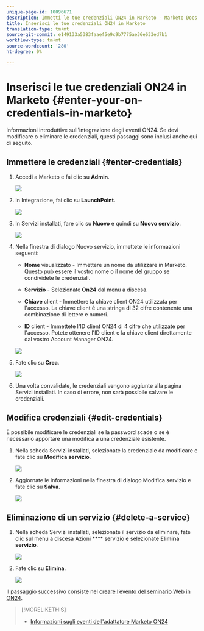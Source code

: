 ```yaml
---
unique-page-id: 10096671
description: Immetti le tue credenziali ON24 in Marketo - Marketo Docs - Documentazione prodotto
title: Inserisci le tue credenziali ON24 in Marketo
translation-type: tm+mt
source-git-commit: e149133a5383faaef5e9c9b7775ae36e633ed7b1
workflow-type: tm+mt
source-wordcount: '280'
ht-degree: 0%

---
```



# Inserisci le tue credenziali ON24 in Marketo {#enter-your-on-credentials-in-marketo}

Informazioni introduttive sull&#39;integrazione degli eventi ON24. Se devi modificare o eliminare le credenziali, questi passaggi sono inclusi anche qui di seguito.

## Immettere le credenziali {#enter-credentials}

1. Accedi a Marketo e fai clic su **Admin**.

   ![](assets/admin.png)

1. In Integrazione, fai clic su **LaunchPoint**.

   ![](assets/image2015-12-22-13-3a15-3a38.png)

1. In Servizi installati, fare clic su **Nuovo** e quindi su **Nuovo servizio**.

   ![](assets/image2015-12-22-13-3a18-3a54.png)

1. Nella finestra di dialogo Nuovo servizio, immettete le informazioni seguenti:

   * **Nome** visualizzato - Immettere un nome da utilizzare in Marketo. Questo può essere il vostro nome o il nome del gruppo se condividete le credenziali.
   * **Servizio** - Selezionate **On24** dal menu a discesa.

   * **Chiave** client - Immettere la chiave client ON24 utilizzata per l&#39;accesso. La chiave client è una stringa di 32 cifre contenente una combinazione di lettere e numeri.
   * **ID** client - Immettete l&#39;ID client ON24 di 4 cifre che utilizzate per l&#39;accesso. Potete ottenere l&#39;ID client e la chiave client direttamente dal vostro Account Manager ON24.

   ![](assets/image2015-12-22-13-3a38-3a52.png)

1. Fate clic su **Crea**.

   ![](assets/image2015-12-22-13-3a28-3a55.png)

1. Una volta convalidate, le credenziali vengono aggiunte alla pagina Servizi installati. In caso di errore, non sarà possibile salvare le credenziali.

## Modifica credenziali {#edit-credentials}

È possibile modificare le credenziali se la password scade o se è necessario apportare una modifica a una credenziale esistente.

1. Nella scheda Servizi installati, selezionate la credenziale da modificare e fate clic su **Modifica servizio**.

   ![](assets/six.png)

1. Aggiornate le informazioni nella finestra di dialogo Modifica servizio e fate clic su **Salva**.

   ![](assets/seven.png)

## Eliminazione di un servizio {#delete-a-service}

1. Nella scheda Servizi installati, selezionate il servizio da eliminare, fate clic sul menu a discesa Azioni **** servizio e selezionate **Elimina servizio**.

   ![](assets/eight.png)

1. Fate clic su **Elimina**.

   ![](assets/nine.png)

Il passaggio successivo consiste nel [creare l’evento del seminario Web in ON24](create-your-webinar-event-in-on24.md).

>[!MORELIKETHIS]
>
>* [Informazioni sugli eventi dell&#39;adattatore Marketo ON24](understanding-marketo-on24-adapter-events.md)

>



